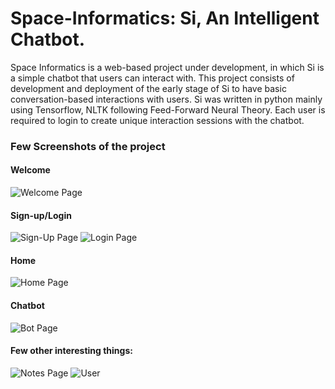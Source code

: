 # Space-Informatics: Si, An Intelligent Chatbot.
Space Informatics is a web-based project under development, in which Si is a simple chatbot that users can interact with.
This project consists of development and deployment of the early stage of Si to have basic conversation-based interactions with users.
Si was written in python mainly using Tensorflow, NLTK following Feed-Forward Neural Theory.
Each user is required to login to create unique interaction sessions with the chatbot.

### Few Screenshots of the project

  #### Welcome

![Welcome Page](https://github.com/Ash-Smithy/Space-Informatics-Si/assets/80884527/a2bc3c08-37ef-4c23-bef8-59bfa0b14622)

  #### Sign-up/Login

![Sign-Up Page](https://github.com/Ash-Smithy/Space-Informatics-Si/assets/80884527/669ab76f-8051-46f4-95fd-ff09d6981292)
![Login Page](https://github.com/Ash-Smithy/Space-Informatics-Si/assets/80884527/1ac466b6-2904-48c5-9250-52beffa392ca)

  #### Home 

![Home Page](https://github.com/Ash-Smithy/Space-Informatics-Si/assets/80884527/b9405252-ab61-43fd-a581-a26e2cd648f1)

  #### Chatbot

![Bot Page](https://github.com/Ash-Smithy/Space-Informatics-Si/assets/80884527/5c9ed707-6885-4f01-9979-3f259774f145)

  #### Few other interesting things: 
![Notes Page](https://github.com/Ash-Smithy/Space-Informatics-Si/assets/80884527/8635ba1a-d9a7-40be-9657-fc472cb0b20a)
![User](https://github.com/Ash-Smithy/Space-Informatics-Si/assets/80884527/f465494e-2864-4f31-88e4-32c56e5d1c9f)
